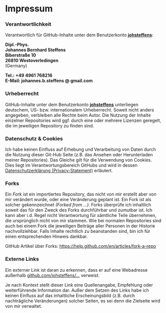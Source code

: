 # Impressum

### Verantwortlichkeit

Verantwortlich für GitHub-Inhalte unter dem Benutzerkonto **[johsteffens](https://github.com/johsteffens)**:

**Dipl.-Phys. <br>
Johannes Bernhard Steffens <br>
Biberstraße 10 <br>
26810 Westoverledingen** <br>
(Germany)

**Tel.: +49 4961 768216** <br>
**E-Mail: johannes.b.steffens @ gmail.com**

### Urheberrecht
GitHub-Inhalte unter dem Benutzerkonto **[johsteffens](https://github.com/johsteffens)** unterliegen deutschem, 
US- bzw. internationalem Urheberrecht. 
Soweit nicht anders angegeben, verbleiben alle Rechte beim Autor.
Die Nutzung der Inhalte einzelner Repositories wird ggf. durch eine oder mehrere Lizenzen geregelt, 
die im jeweiligen Repository zu finden sind.

### Datenschutz & Cookies
Ich habe keinen Einfluss auf Erhebung und Verarbeitung von Daten durch die Nutzung dieser Git-Hub Seite
(z.B. das Ansehen oder Herunterladen meiner Repositories).
Das Gleiche gilt für die Verwendung von Cookies.
Dies liegt im Verantwortungsbereich GitHubs und wird in dessen
[Datenschutzerklärung (Privacy-Statement)](https://help.github.com/articles/github-privacy-statement) erläutert.

### Forks
Ein _Fork_ ist ein importiertes Repository, das nicht von mir erstellt aber von mir verändert wurde,
oder eine Veränderung geplant ist. 
Ein Fork ist als solcher gekennzeichnet _(Forked from ...)_.
Forks überprüfe ich inhaltlich soweit das für den Zweck des Forks durchführbar und zumutbar ist.
Ich kann aber i.d. Regel nicht Verantwortung für sämtliche Teile übernehmen, die ursprünglich nicht von mir stammen.
Wie bei normalen Repositories sind auch bei einem Fork die jeweiligen Beiträge aller Personen in der Historie nachvollziehbar.
Falls Inhalte rechtlich zu beanstanden sind, bin ich für einen entsprechenden Hinweis dankbar.

GitHub Artikel über Forks: https://help.github.com/en/articles/fork-a-repo

### Externe Links
Ein externer Link ist daran zu erkennen, dass er auf eine Webadresse 
außerhalb [github.com/johsteffens/...](https://github.com/johsteffens) verweist. 

Je nach Kontext stellt dieser Link eine Quellenangabe, Empfehlung oder weiterführende Information dar. 
Außer dem Setzen des Links habe ich keinen Einfluss auf das inhaltliche
Erscheinungsbild (z.B. durch nachträgliche Veränderungen) solcher Seiten, es sei denn die Zielseite 
wird von mir verwaltet.

